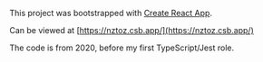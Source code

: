 This project was bootstrapped with [Create React App](https://github.com/facebook/create-react-app).

Can be viewed at [https://nztoz.csb.app/](https://nztoz.csb.app/)

The code is from 2020, before my first TypeScript/Jest role.
